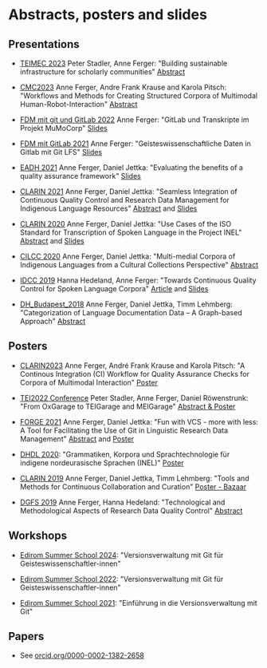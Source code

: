 # Abstracts, posters and slides


## Presentations

- [TEIMEC 2023](https://teimec2023.uni-paderborn.de/) Peter Stadler, Anne Ferger: "Building sustainable infrastructure for scholarly communities" [Abstract](https://teimec2023.uni-paderborn.de/contributions/105.html)

- [CMC2023](https://www.uni-mannheim.de/cmc-corpora2023/programme/) Anne Ferger, Andre Frank Krause and Karola Pitsch: "Workflows and Methods for Creating Structured Corpora of Multimodal Human-Robot-Interaction" [Abstract](https://doi.org/10.14618/1z5k-pb25)

- [FDM mit git und GitLab 2022](https://www.fdm.nrw/index.php/fdm-mit-git-und-gitlab-community-workshop/) Anne Ferger: "GitLab und Transkripte im Projekt MuMoCorp" [Slides](https://anneferger.github.io/GitLabFDM2022/)

- [FDM mit GitLab 2021](https://www.fdm.nrw/index.php/nrw-ag-gitlab/) Anne Ferger: "Geisteswissenschaftliche Daten in Gitlab mit Git LFS" [Slides](https://anneferger.github.io/GitLab2021/)

- [EADH 2021](https://eadh2020-2021.org/) Anne Ferger, Daniel Jettka: "Evaluating the benefits of a quality assurance framework" [Slides](https://digitalhumanists.github.io/EADH2021)

- [CLARIN 2021](https://www.clarin.eu/event/2021/clarin-annual-conference-2021-virtual-event) Anne Ferger, Daniel Jettka: "Seamless Integration of Continuous Quality Control and Research Data Management for Indigenous Language Resources" [Abstract](https://office.clarin.eu/v/CE-2021-1923-CLARIN2021_ConferenceProceedings.pdf) and [Slides](https://digitalhumanists.github.io/CLARIN2021)

- [CLARIN 2020](https://www.clarin.eu/event/2020/clarin-annual-conference-2020-virtual-event) Anne Ferger, Daniel Jettka: "Use Cases of the ISO Standard for Transcription of Spoken Language in the Project INEL" [Abstract](https://office.clarin.eu/v/CE-2020-1738-CLARIN2020_ConferenceProceedings.pdf#page=133) and [Slides](https://www.clarin.eu/sites/default/files/clarin2020_p_2.2.4_ferger_jettka.pdf)

- [CILCC 2020](https://cilcc20.wordpress.com/) Anne Ferger, Daniel Jettka: "Multi-medial Corpora of Indigenous Languages from a Cultural Collections Perspective" [Abstract](https://cilcc20.files.wordpress.com/2020/11/libro-de-resumenes-actas-iii-cilcc-2020-y-v-wopatec-2020-virtual.pdf#page=247)

- [IDCC 2019](https://www.dcc.ac.uk/events/idcc19) Hanna Hedeland, Anne Ferger: "Towards Continuous Quality Control for Spoken Language Corpora" [Article](https://doi.org/10.2218/ijdc.v15i1.601) and [Slides](https://www.dcc.ac.uk/sites/default/files/documents/IDCC19/Slides/IDCC19_Anne%20Ferger.pdf)

- [DH_Budapest_2018](https://elte-dh.hu/en/program/) Anne Ferger, Daniel Jettka, Timm Lehmberg: "Categorization of Language Documentation Data – A Graph-based Approach" [Abstract](https://elte-dh.hu/wp-content/uploads/2018/05/paper-abstract.pdf#page=20)


## Posters

- [CLARIN2023](https://www.clarin.eu/content/programme-clarin-annual-conference-2023) Anne Ferger, André Frank Krause and Karola Pitsch: "A Continous Integration (CI) Workflow for Quality Assurance Checks for Corpora of Multimodal Interaction" [Poster](https://www.clarin.eu/sites/default/files/CLARIN2023_Poster_Anne%20Ferger%20Ci-Quality-Control-Multimodal-Corpora-Poster.pdf)

- [TEI2022 Conference](https://conferences.ncl.ac.uk/tei2022/) Peter Stadler, Anne Ferger, Daniel Röwenstrunk: "From OxGarage to TEIGarage and MEIGarage" [Abstract & Poster](https://doi.org/10.5281/zenodo.7061524)

- [FORGE 2021](https://forge2021.uni-koeln.de/) Anne Ferger, Daniel Jettka: "Fun with VCS - more with less: A Tool for Facilitating the Use of Git in Linguistic Research Data Management" [Abstract](https://doi.org/10.5281/zenodo.5379579) and [Poster](https://doi.org/10.5281/zenodo.5336613)

- [DHDL 2020](https://fdhl.info/dhdl-2020/): "Grammatiken, Korpora und Sprachtechnologie für indigene nordeurasische Sprachen (INEL)" [Poster](https://fdhl.info/wp-content/uploads/2020/12/INEL_Digitale_Linguistik.pdf)

- [CLARIN 2019](https://www.clarin.eu/event/2019/clarin-annual-conference-2019-leipzig-germany) Anne Ferger, Daniel Jettka, Timm Lehmberg: "Tools and Methods for Continuous Collaboration and Curation" [Poster - Bazaar](https://www.clarin.eu/sites/default/files/clarin2019_bazaar_ferger.pdf)

- [DGFS 2019](http://www.dgfs2019.uni-bremen.de/) Anne Ferger, Hanna Hedeland: "Technological and Methodological Aspects of Research Data Quality Control" [Abstract](http://www.dgfs2019.uni-bremen.de/abstracts/poster/Ferger_Hedeland.pdf)

## Workshops

- [Edirom Summer School 2024](https://ess.uni-paderborn.de/2024/programm.html): "Versionsverwaltung mit Git für Geisteswissenschaftler-innen"

- [Edirom Summer School 2022](https://ess.uni-paderborn.de/2022/programm.html): "Versionsverwaltung mit Git für Geisteswissenschaftler-innen"

- [Edirom Summer School 2021](https://ess.uni-paderborn.de/2021/programm.html): "Einführung in die Versionsverwaltung mit Git"


## Papers

- See [orcid.org/0000-0002-1382-2658](https://orcid.org/0000-0002-1382-2658)
